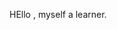 <html>
  <head>
    <title>Hello World</title>
   </head>
  <body>
    <p> HEllo , myself a learner.</p>
  </body>
  </html>
  
  
